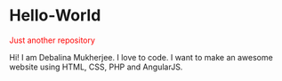 <html>
<head></head>
<body>
<h1>Hello-World</h1>
<p style="color:red">Just another repository</p>

<p>Hi! I am Debalina Mukherjee. I love to code. I want to make an awesome website using HTML, CSS, PHP and AngularJS.</p>

</body>
</html>
